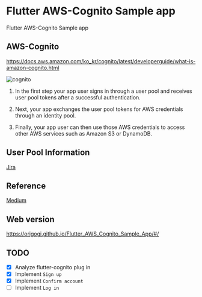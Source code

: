 # Flutter AWS-Cognito Sample app

Flutter AWS-Cognito Sample app

## AWS-Cognito

https://docs.aws.amazon.com/ko_kr/cognito/latest/developerguide/what-is-amazon-cognito.html

![cognito](https://docs.aws.amazon.com/ko_kr/cognito/latest/developerguide/images/scenario-cup-cib2.png)

1. In the first step your app user signs in through a user pool and receives user pool tokens after a successful authentication.

2. Next, your app exchanges the user pool tokens for AWS credentials through an identity pool.

3. Finally, your app user can then use those AWS credentials to access other AWS services such as Amazon S3 or DynamoDB.


## User Pool Information

[Jira](https://coazikyeong.atlassian.net/jira/software/projects/CAT/boards/1?selectedIssue=CAT-1)

## Reference

[Medium](https://medium.com/@wesselsbernd/flutter-and-aws-as-of-march-2019-1ad7f40fa9e4)

## Web version

https://origogi.github.io/Flutter_AWS_Cognito_Sample_App/#/

## TODO

- [x] Analyze flutter-cognito plug in
- [x] Implement `Sign up`
- [x] Implement `Confirm account` 
- [ ] Implement `Log in`
